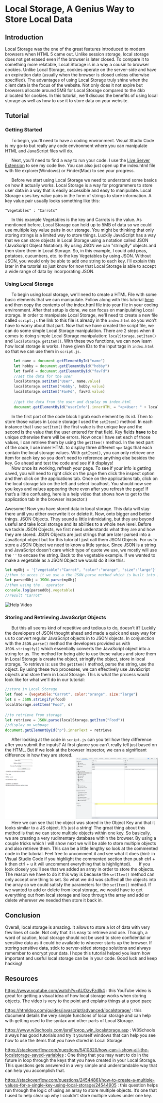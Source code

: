 # Local Storage, A Genius Way to Store Local Data #
## Introduction ##  
Local Storage was the one of the great features introduced to modern browsers when HTML 5 came out. Unlike session storage, local storage does not get erased even if the browser is later closed. To compare it to something more relatable, Local Storage is in a way a cousin to browser cookies. Unlike Local Storage, cookies operate on the server-side and have an expiration date (usually when the browser is closed unless otherwise specified). The advantages of using Local Storage truly shine when the client data is the focus of the website. Not only does it not expire but browsers allocate around 5MB for Local Storage compared to the 4kb allocated for cookies. In this tutorial, we'll discuss the benefits of using local storage as well as how to use it to store data on your website.

## Tutorial ## 
### Getting Started ###
&ensp;&ensp;&ensp;To begin, you'll need to have a coding environment. Visual Studio Code is my go-to but really any code environment where you can manipulate HTML and JavaScript files will do.  

&ensp;&ensp;&ensp;Next, you'll need to find a way to run your code. I use the [Live Server Extension](https://marketplace.visualstudio.com/items?itemName=ritwickdey.LiveServer) to see my code live. You can also just open up the index.html file with file explorer(Windows) or Finder(Mac) to see your progress.  

&ensp;&ensp;&ensp;Before we start using Local Storage we need to understand some basics on how it actually works. Local Storage is a way for programmers to store user data in a way that is easily accessible and easy to manipulate. Local Storage uses key value pairs in the form of strings to store information. A key value pair usually looks something like this: 

`"Vegetables" : "Carrots"`  

&ensp;&ensp;&ensp;In this example Vegetables is the key and Carrots is the value. As mentioned before, Local Storage can hold up to 5MB of data so we could use multiple key value pairs in our storage. You might be thinking that only storing strings is a limited way to store things. Luckily JavaScript has a way that we can store objects in Local Storage using a notation called JSON (JavaScript Object Notation). By using JSON we can "stringify" objects and then store them in Local Storage. So, in this example, I could add peas, potatoes, cucumbers, etc. to the key Vegetables by using JSON. Without JSON, you would only be able to add one string to each key. I'll explain this later in the tutorial so just know for now that Local Storage is able to accept a wide range of data by incorporating JSON.

### Using Local Storage ###

&ensp;&ensp;&ensp;To begin using local storage, we'll need to create a HTML File with some basic elements that we can manipulate. Follow along with this tutorial [here](https://github.com/Benni371/Blog-Tutorial.git) and then copy the contents of the index.html file into your file in your coding environment. After that setup is done, we can focus on manipulating Local storage. In order to manipulate Local Storage, we'll need to create a new file called `script.js` the link to this file is already in the `index.html` so you won’t have to worry about that part. Now that we have created the script file, we can do some simple Local Storage manipulation. There are 2 steps when it comes to doing simple Local Storage manipulation: `localStorage.setItem()` and `localStorage.getItem()`. With these two functions, we can now learn how local storage is works. I have given IDs to the input tags in `index.html` so that we can use them in `script.js`.   
```js
    let name = document.getElementById("name")
    let hobby = document.getElementById("hobby")
    let favFd = document.getElementById("favFd")
    //set the data for the user
    localStorage.setItem("User", name.value)
    localStorage.setItem("Hobby", hobby.value)
    localStorage.setItem("FavFd", favFd.value)

    //get the data from the user and display on index.html
    document.getElementById("userInfo").innerHTML = "<p>User: " + localStorage.getItem("User") + "</p>" + "<p>Hobby: " + localStorage.getItem("Hobby") + "</p>" +"<p>Favorite Food: " + localStorage.getItem("FavFd") + "</p>"

```
&ensp;&ensp;&ensp;In the first part of the code block I grab each element by its id. Then to store those values in Locale storage I used the `setItem()` method. In each instance that I use `setItem()` the first value is the unique key and the second is the value that the user entered for that field. Key fields **have** to be unique otherwise there will be errors. Now once I have set each of those values, I can retrieve them by using the `getItem()` method. In the next part of the code, I use inner HTML to display three different `<p>` tags that each contain the local storage values. With `getItem()`, you can only retrieve one item for each key so you don’t need to reference anything else besides the key. Go ahead and test the code and see if it displays!   
&ensp;&ensp;&ensp;Now once its working, refresh your page. To see if your info is getting saved, you will need to right click on the page then click the inspect option and then click on the applications tab. Once on the applications tab, click on the local storage tab on the left and select localhost. You should now see you keys and values appearing there even after you refresh the page! If that’s a little confusing, here is a help video that shows how to get to the application tab in the browser inspector:)

Awesome! Now you have stored data in local storage. This data will stay there until you either overwrite it or delete it. Now, onto bigger and better things. JSON Objects. They sound a little intimidating, but they are beyond useful and take local storage and its abilities to a whole new level. Before we tackle JSON Objects, we first need understands what they are and how they are stored. JSON Objects are just strings that are later parsed into a JavaScript object but for this tutorial I just call them JSON Objects. For us to store a JSON Object we need to know a little syntax. Since JSON is a string and JavaScript doesn’t care which type of quote we use, we mostly will use the `''` to encase the string. Back to the vegetable example. If we wanted to make a vegetable as a JSON Object we would do it like this:  
 ```js 
let myObj = '{"vegetable":"Carrot", "color":"orange", "size":"large"}'
 //then to acces it we use a the JSON.parse method which is built into JS
 let parsedObj = JSON.parse(myObj)
 //then using the . operator
 console.log(parsedObj.vegetable)
 //result "Carrot"

 ```  

![Help Video](./media/inspect.gif)  
### Storing and Retrieving JavaScript Objects ###
&ensp;&ensp;&ensp;But this all seems kind of repetitive and tedious to do, doesn’t it? Luckily the developers of JSON thought ahead and made a quick and easy way for us to convert regular JavaScript objects in to JSON objects. In conjunction with the `JSON.parse()` method the developers provided us with `JSON.stringify()` which essentially converts the JavaScript object into a string for us. The method for being able to use these values and store them in Local Storage is create the object, stringify the object, store in local storage. To retrieve is: use the `getItem()` method, parse the string, use the object. By using these two processes, we can effectively use JavaScript objects and store them in Local Storage.  This is what the process would look like for what we'll do in our tutorial:
```js
//store in Local Storage
let food = {vegetable:"Carrot", color:"orange", size:"large"}
let s = JSON.stringify(food)
localStorage.setItem("Food", s)

//to retrieve from storage
let retrieve = JSON.parse(localStorage.getItem("Food"))
//display on webpage
document.getElementById("p").innerText = retrieve

```  
&ensp;&ensp;&ensp;After looking at the code in `script.js` can you tell how they difference after you submit the inputs? At first glance you can't really tell just based on the HTML. But if we look at the browser inspector, we can a significant difference in how they are stored.  
![binspect](./media/binspect.png)  
&ensp;&ensp;&ensp;Here we can see that the object was stored in the Object Key and that it looks similar to a JS object. It’s just a string! The great thing about this method is that we can store multiple objects within one key. So basically, we are creating a very rudimentary database within the browser. By using a couple tricks which I will show next we will be able to store multiple objects and also retrieve them. This can be a little lengthy so look at the commented code in the tutorial. Feel free to uncomment it and see what it does (hint: in Visual Studio Code if you highlight the commented section then push ctrl + k then ctrl + u it will uncomment everything that is highlighted).
&ensp;&ensp;&ensp;If you look closely you'll see that we added an array in order to store the objects. The reason we have to do it this way is because the `setItem()` method can only accept one thing to set. So what we did was stuffed all the objects into the array so we could satisfy the parameters for the `setItem()` method. If we wanted to add or delete from local storage, we would have to get everything out from local storage and loop through the array and add or delete wherever we needed then store it back in. 

## Conclusion ##
Overall, local storage is amazing. It allows to store a lot of data with very few lines of code. Not only that it is easy to retrieve and use. Though, a word of caution, local storage should not be used to store confidential or sensitive data as it could be available to whoever starts up the browser. If storing sensitive data, stick to server-sided storage solutions and always remember to encrypt your data. I hope this tutorial helped you learn how important and useful local storage can be in your code. Good luck and keep hacking!

## Resources ##
https://www.youtube.com/watch?v=AUOzvFzdIk4 : this YouTube video is great for getting a visual idea of how local storage works when storing objects. The video is very to the point and explains things at a good pace

https://htmldog.com/guides/javascript/advanced/localstorage/ : this document details the very simple functions of local storage and can help with getting used to the syntax and other parts of Local Storage.  

https://www.w3schools.com/jsreF/prop_win_localstorage.asp : W3Schools always has good tutorials and try it yourself windows that can help you see how to use the items that you have stored in Local Storage.

https://stackoverflow.com/questions/5410820/how-can-i-show-all-the-localstorage-saved-variables  : One thing that you may want to do in the future in loop through the keys that you have created in your Local Storage. This questions gets answered in a very simple and understandable way that can help you accomplish that. 

https://stackoverflow.com/questions/24544861/how-to-create-a-multiple-values-for-a-single-key-using-local-storage/24544905 : this question helps run through the logic of using an array to store multiple objects. It’s one that I used to help clear up why I couldn’t store multiple values under one key.


